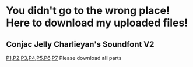 # You didn't go to the wrong place! Here to download my uploaded files!

## Conjac Jelly Charlieyan's Soundfont V2
[P1](https://github.com/hccdy/upload-files/blob/master/Conjac%20Jelly%20Charlieyan's%20Soundfont%20V2.7z.xz.001),[P2](https://github.com/hccdy/upload-files/blob/master/Conjac%20Jelly%20Charlieyan's%20Soundfont%20V2.7z.xz.002),[P3](https://github.com/hccdy/upload-files/blob/master/Conjac%20Jelly%20Charlieyan's%20Soundfont%20V2.7z.xz.003),[P4](https://github.com/hccdy/upload-files/blob/master/Conjac%20Jelly%20Charlieyan's%20Soundfont%20V2.7z.xz.004),[P5](https://github.com/hccdy/upload-files/blob/master/Conjac%20Jelly%20Charlieyan's%20Soundfont%20V2.7z.xz.005),[P6](https://github.com/hccdy/upload-files/blob/master/Conjac%20Jelly%20Charlieyan's%20Soundfont%20V2.7z.xz.006),[P7](https://github.com/hccdy/upload-files/blob/master/Conjac%20Jelly%20Charlieyan's%20Soundfont%20V2.7z.xz.007)
Please download **all** parts
